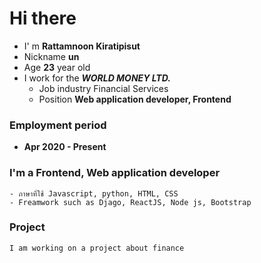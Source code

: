 # Hi there 
- I' m __Rattamnoon Kiratipisut__
- Nickname  __un__
- Age __23__ year old
- I work for the ___WORLD MONEY LTD.___
    - Job industry Financial Services
    - Position __Web application developer, Frontend__ 


### Employment period
- __Apr 2020 - Present__

### I'm a Frontend, Web application developer
```
- ภาษาที่ใช้ Javascript, python, HTML, CSS
- Freamwork such as Djago, ReactJS, Node js, Bootstrap  
``` 

### Project
```
I am working on a project about finance
``` 
